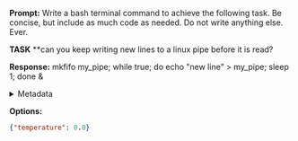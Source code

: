 **Prompt:**
Write a bash terminal command to achieve the following task.
Be concise, but include as much code as needed. Do not write anything else. Ever.

**TASK**
**can you keep writing new lines to a linux pipe before it is read?


**Response:**
mkfifo my_pipe; while true; do echo "new line" > my_pipe; sleep 1; done &

<details><summary>Metadata</summary>

- Duration: 2364 ms
- Datetime: 2024-01-09T10:52:27.400313
- Model: gpt-4-1106-preview

</details>

**Options:**
```json
{"temperature": 0.0}
```

